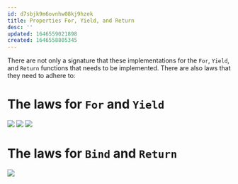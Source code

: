 ```yaml
---
id: d7sbjk9m6ovnhw08kj9hzek
title: Properties For, Yield, and Return
desc: ''
updated: 1646559021898
created: 1646558805345
---
```

There are not only a signature that these implementations for the `For`, `Yield`, and `Return` functions that needs to be implemented. There are also laws that they need to adhere to:

# The laws for `For` and `Yield`
![](/assets/images/2022-03-06-10-29-26.png)
![](/assets/images/2022-03-06-10-29-38.png)
![](/assets/images/2022-03-06-10-29-49.png)

# The laws for `Bind` and `Return`
![](/assets/images/2022-03-06-10-30-20.png)
